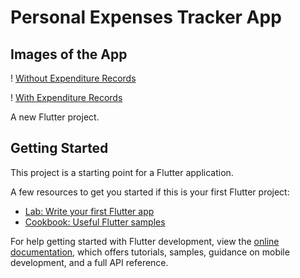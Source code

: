 # Personal Expenses Tracker App

## Images of the App

! [Without Expenditure Records](assets/images/Screenshot_20221001-062640.png "Initial state without transaction records")

! [With Expenditure Records](assets/images/Screenshot_20221001-062625.png "App state with transaction records")

A new Flutter project.

## Getting Started

This project is a starting point for a Flutter application.

A few resources to get you started if this is your first Flutter project:

- [Lab: Write your first Flutter app](https://docs.flutter.dev/get-started/codelab)
- [Cookbook: Useful Flutter samples](https://docs.flutter.dev/cookbook)

For help getting started with Flutter development, view the
[online documentation](https://docs.flutter.dev/), which offers tutorials,
samples, guidance on mobile development, and a full API reference.
